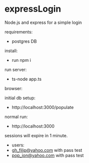 # expressLogin
Node.js and express for a simple login

requirements:

- postgres DB

install:

- run npm i

run server:

- ts-node app.ts



browser:

initial db setup:
- http://localhost:3000/populate

normal run:

- http://localhost:3000

sessions will expire in 1 minute.

- users:
- gh_filip@yahoo.com with pass test
- pop_ion@yahoo.com with pass test
